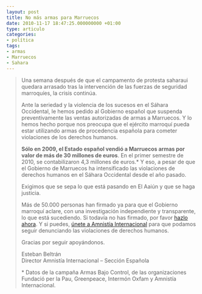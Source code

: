 ```yaml
---
layout: post
title: No más armas para Marruecos
date: 2010-11-17 18:47:25.000000000 +01:00
type: articulo
categories:
- política
tags:
- armas
- Marruecos
- Sahara
---
```

<blockquote>Una semana después de que el campamento de protesta saharaui quedara arrasado tras la intervención de las fuerzas de seguridad marroquíes, la crisis continúa.</p>
<p>Ante la seriedad y la violencia de los sucesos en el Sáhara Occidental, le hemos pedido al Gobierno español que suspenda preventivamente las ventas autorizadas de armas a Marruecos. Y lo hemos hecho porque nos preocupa que el ejército marroquí pueda estar utilizando armas de procedencia española para cometer violaciones de los derechos humanos.</p>
<p><span style="font-weight: bold;">Sólo en 2009, el Estado español vendió a Marruecos armas por valor de más de 30 millones de euros</span>. En el primer semestre de 2010, se contabilizaron 4,3 millones de euros.* Y eso, a pesar de que el Gobierno de Marruecos ha intensificado las violaciones de derechos humanos en el Sáhara Occidental  desde el año pasado.</p>
<p>Exigimos que se sepa lo que está pasando en El Aaiún y que se haga justicia.</p>
<p>Más de 50.000 personas han firmado ya para que el Gobierno marroquí aclare, con una investigación independiente y transparente, lo que está sucediendo. Si todavía no has firmado, por favor <a href="http://www.es.amnesty.org/actua/acciones/sahara-investigacion-justicia/">hazlo ahora</a>. Y si puedes, <a href="https://www.es.amnesty.org/ssl/socio/?origen=armas_no10mail">únete a Amnistía Internacional</a> para que podamos seguir denunciando las violaciones de derechos humanos.</p>
<p>Gracias por seguir apoyándonos.</p>
<p>Esteban Beltrán<br />
Director Amnistía Internacional – Sección Española</p>
<p>* Datos de la campaña Armas Bajo Control, de las organizaciones Fundació per la Pau, Greenpeace, Intermón Oxfam y Amnistía Internacional.</p></blockquote>
<div class="youtube-video" style="text-align: center;"><object classid="clsid:d27cdb6e-ae6d-11cf-96b8-444553540000" width="425" height="355" codebase="http://download.macromedia.com/pub/shockwave/cabs/flash/swflash.cab#version=6,0,40,0"><param name="wmode" value="transparent" /><param name="src" value="http://www.youtube.com/v/5Veov656nFE&amp;feature=youtube_gdata_player" /><embed type="application/x-shockwave-flash" width="425" height="355" src="http://www.youtube.com/v/5Veov656nFE&amp;feature=youtube_gdata_player" wmode="transparent"></embed></object></div>
